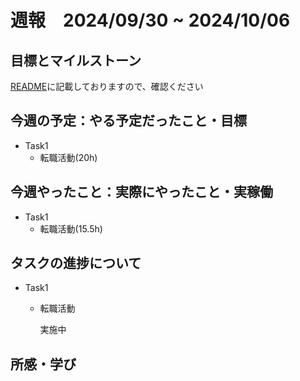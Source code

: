 # 週報　2024/09/30 ~ 2024/10/06

## 目標とマイルストーン
[README](https://github.com/Aki158/weekly-report/blob/main/README.md)に記載しておりますので、確認ください

## 今週の予定：やる予定だったこと・目標

- Task1
    - 転職活動(20h)

## 今週やったこと：実際にやったこと・実稼働

- Task1
    - 転職活動(15.5h)

## タスクの進捗について

- Task1
    - 転職活動

        実施中

## 所感・学び


